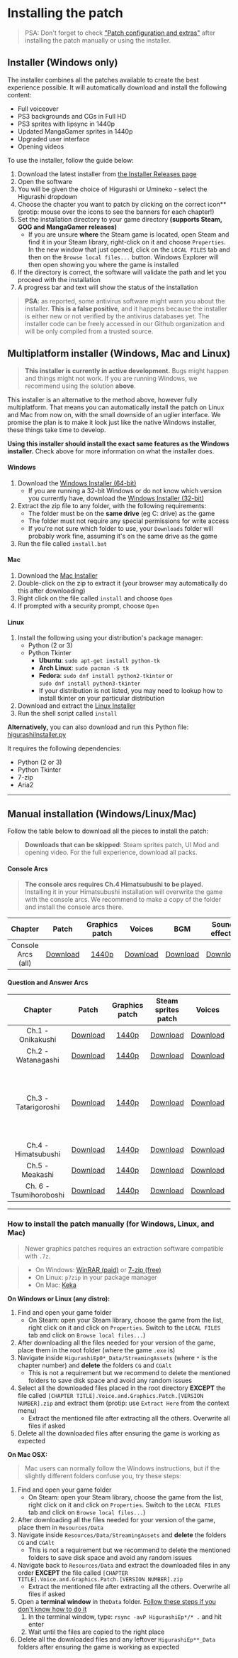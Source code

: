 # Installing the patch

> PSA: Don't forget to check ["Patch configuration and extras"](https://07th-mod.com/wiki/Higurashi/Higurashi-Part-2---Patch-configuration-and-keyboard-shortcuts) after installing the patch manually or using the installer.

## Installer (Windows only)

The installer combines all the patches available to create the best experience possible. It will automatically download and install the following content:

* Full voiceover
* PS3 backgrounds and CGs in Full HD
* PS3 sprites with lipsync in 1440p
* Updated MangaGamer sprites in 1440p
* Upgraded user interface
* Opening videos

To use the installer, follow the guide below:

1. Download the latest installer from [the Installer Releases page](https://github.com/07th-mod/Higurashi_Installer_WPF/releases/latest)
2. Open the software
3. You will be given the choice of Higurashi or Umineko - select the Higurashi dropdown
4. Choose the chapter you want to patch by clicking on the correct icon** (protip: mouse over the icons to see the banners for each chapter!)
5. Set the installation directory to your game directory **(supports Steam, GOG and MangaGamer releases)**
    * If you are unsure **where** the Steam game is located, open Steam and find it in your Steam library, right-click on it and choose ``Properties``. In the new window that just opened, click on the ``LOCAL FILES`` tab and then on the ``Browse local files...`` button. Windows Explorer will then open showing you where the game is installed
6. If the directory is correct, the software will validate the path and let you proceed with the installation
7. A progress bar and text will show the status of the installation

> **PSA**: as reported, some antivirus software might warn you about the installer. **This is a false positive**, and it happens because the installer is either new or not verified by the antivirus databases yet. The installer code can be freely accessed in our Github organization and will be only compiled from a trusted source.

## Multiplatform installer (Windows, Mac and Linux)

> **This installer is currently in active development.** Bugs might happen and things might not work. 
> If you are running Windows, we recommend using the solution **above**.

This installer is an alternative to the method above, however fully multiplatform. That means you can automatically install the patch on Linux and Mac from now on, with the small downside of an uglier interface. We promise the plan is to make it look just like the native Windows installer, these things take time to develop.

**Using this installer should install the exact same features as the Windows installer.** Check above for more information on what the installer does.

#### Windows

1. Download the [Windows Installer (64-bit)](http://07th-mod.com/installer/python/higu_win_installer.zip)
      * If you are running a 32-bit Windows or do not know which version you currently have, download the [Windows Installer (32-bit)](http://07th-mod.com/installer/python/higu_win_installer_32.zip)
2. Extract the zip file to any folder, with the following requirements:
      * The folder must be on the  **same drive** (eg C: drive) as the game
      * The folder must not require any special permissions for write access
      * If you're not sure which folder to use, your `Downloads` folder will probably work fine, assuming it's on the same drive as the game
3. Run the file called `install.bat`

#### Mac

1. Download the [Mac Installer](http://07th-mod.com/installer/python/higu_mac_installer.zip)
2. Double-click on the zip to extract it (your browser may automatically do this after downloading)
3. Right click on the file called `install` and choose `Open`
4. If prompted with a security prompt, choose `Open`

#### Linux

1. Install the following using your distribution's package manager:
    * Python (2 or 3)
    * Python Tkinter
        * **Ubuntu**: `sudo apt-get install python-tk`
        * **Arch Linux**: `sudo pacman -S tk`
        * **Fedora**: `sudo dnf install python2-tkinter` or <br> `sudo dnf install python3-tkinter`
        * If your distribution is not listed, you may need to lookup how to install tkinter on your particular distribution
2. Download and extract the [Linux Installer](http://07th-mod.com/installer/python/higu_linux64_installer.tar.gz)
3. Run the shell script called `install`

**Alternatively,** you can also download and run this Python file: [higurashiInstaller.py](https://raw.githubusercontent.com/07th-mod/resources/master/higurashiInstaller.py)

It requires the following dependencies:

* Python (2 or 3)
* Python Tkinter
* 7-zip
* Aria2

***

## Manual installation (Windows/Linux/Mac)

Follow the table below to download all the pieces to install the patch:

> **Downloads that can be skipped**: Steam sprites patch,  UI Mod and opening video. For the full experience, download all packs.

#### Console Arcs

> **The console arcs requires Ch.4 Himatsubushi to be played.** Installing it in your Himatsubushi installation will overwrite the game with the console arcs. We recommend to make a copy of the folder and install the console arcs there.

<table>
<colgroup>
<col style="width: 4%" />
<col style="width: 16%" />
<col style="width: 12%" />
<col style="width: 13%" />
<col style="width: 12%" />
<col style="width: 12%" />
<col style="width: 28%" />
</colgroup>
<thead>
<tr class="header">
<th style="text-align: center;">Chapter</th>
<th style="text-align: center;">Patch</th>
<th style="text-align: center;">Graphics patch</th>
<th style="text-align: center;">Voices</th>
<th style="text-align: center;">BGM</th>
<th style="text-align: center;">Sound effects</th>
<th style="text-align: center;">Movies</th>
<th style="text-align: center;">UI Mod</th>
<th style="text-align: center;">System files</th>
</tr>
</thead>
<tbody>
<tr class="odd">
<td style="text-align: center;">Console Arcs (all)</td>
<td style="text-align: center;"><a href="https://github.com/07th-mod/higurashi-console-arcs/releases/latest">Download</a></td>
<td style="text-align: center;"><a href="https://07th-mod.com/rikachama/ConsoleArcs-CG.7z">1440p</a></td>
<td style="text-align: center;"><a href="https://07th-mod.com/rikachama/ConsoleArcs-Voices.7z">Download</a></td>
<td style="text-align: center;"><a href="https://07th-mod.com/rikachama/ConsoleArcs-BGM.7z">Download</a></td>
<td style="text-align: center;"><a href="https://07th-mod.com/rikachama/ConsoleArcs-SE.7z">Download</a></td>
<td style="text-align: center;"><a href="https://07th-mod.com/rikachama/ConsoleArcs-Movie.7z">Windows</a> <br> <a href="https://07th-mod.com/rikachama/ConsoleArcs-Movie_UNIX.7z">Mac/Linux</a></td>
<td style="text-align: center;"><a href="https://07th-mod.com/rikachama/Himatsubushi-UI.7z">Windows</a> <br> <a href="https://07th-mod.com/rikachama/Himatsubushi-UI_UNIX.7z">Mac/Linux</a></td>
<td style="text-align: center;"><a href="https://07th-mod.com/rikachama/ConsoleArcs-System.7z">Download</a></td>
</tr>
</tbody>
</table>

#### Question and Answer Arcs

<table>
<colgroup>
<col style="width: 3%" />
<col style="width: 10%" />
<col style="width: 8%" />
<col style="width: 9%" />
<col style="width: 9%" />
<col style="width: 39%" />
<col style="width: 19%" />
</colgroup>
<thead>
<tr class="header">
<th style="text-align: center;">Chapter</th>
<th style="text-align: center;">Patch</th>
<th style="text-align: center;">Graphics patch</th>
<th style="text-align: center;">Steam sprites patch</th>
<th style="text-align: center;">Voices</th>
<th style="text-align: center;">UI Mod</th>
<th style="text-align: center;">Opening video</th>
</tr>
</thead>
<tbody>
<tr class="odd">
<td style="text-align: center;">Ch.1 - Onikakushi</td>
<td style="text-align: center;"><a href="https://github.com/07th-mod/onikakushi/releases/latest">Download</a></td>
<td style="text-align: center;"><a href="https://07th-mod.com/rikachama/Onikakushi-CG.7z">1440p</a></td>
<td style="text-align: center;"><a href="https://07th-mod.com/rikachama/Onikakushi-CGAlt.7z">Download</a></td>
<td style="text-align: center;"><a href="https://07th-mod.com/rikachama/Onikakushi-Voices.7z">Download</a></td>
<td style="text-align: center;"><a href="https://07th-mod.com/rikachama/Onikakushi-UI.7z">Windows</a> <br> <a href="https://07th-mod.com/rikachama/Onikakushi-UI_UNIX.7z">Mac/Linux</a></td>
<td style="text-align: center;"><a href="https://07th-mod.com/rikachama/Onikakushi-Movie.7z">Windows</a> <br> <a href="https://07th-mod.com/rikachama/Onikakushi-Movie_UNIX.7z">Mac/Linux</a></td>
</tr>
<tr class="even">
<td style="text-align: center;">Ch.2 - Watanagashi</td>
<td style="text-align: center;"><a href="https://github.com/07th-mod/watanagashi/releases/latest">Download</a></td>
<td style="text-align: center;"><a href="https://07th-mod.com/rikachama/Watanagashi-CG.7z">1440p</a></td>
<td style="text-align: center;"><a href="https://07th-mod.com/rikachama/Watanagashi-CGAlt.7z">Download</a></td>
<td style="text-align: center;"><a href="https://07th-mod.com/rikachama/Watanagashi-Voices.7z">Download</a></td>
<td style="text-align: center;"><a href="https://07th-mod.com/rikachama/Watanagashi-UI.7z">Windows</a> <br> <a href="https://07th-mod.com/rikachama/Watanagashi-UI_UNIX.7z">Mac/Linux</a></td>
<td style="text-align: center;"><a href="https://07th-mod.com/rikachama/Watanagashi-Movie.7z">Windows</a> <br> <a href="https://07th-mod.com/rikachama/Watanagashi-Movie_UNIX.7z">Mac/Linux</a></td>
</tr>
<tr class="odd">
<td style="text-align: center;">Ch.3 - Tatarigoroshi</td>
<td style="text-align: center;"><a href="https://github.com/07th-mod/tatarigoroshi/releases/latest">Download</a></td>
<td style="text-align: center;"><a href="https://07th-mod.com/rikachama/Tatarigoroshi-CG.7z">1440p</a></td>
<td style="text-align: center;"><a href="https://07th-mod.com/rikachama/Tatarigoroshi-CGAlt.7z">Download</a></td>
<td style="text-align: center;"><a href="https://07th-mod.com/rikachama/Tatarigoroshi-Voices.7z">Download</a></td>
<td style="text-align: center;">Windows <a href="https://07th-mod.com/rikachama/Tatarigoroshi-UI.7z">Steam</a> / <a href="https://07th-mod.com/rikachama/Tatarigoroshi-UI_MG.7z">DRM-Free</a> <br> Mac/Linux <a href="https://07th-mod.com/rikachama/Tatarigoroshi-UI_UNIX.7z">Steam</a> / <a href="https://07th-mod.com/rikachama/Tatarigoroshi-UI_UNIX-MG.7z">DRM-Free</a></td>
<td style="text-align: center;"><a href="https://07th-mod.com/rikachama/Tatarigoroshi-Movie.7z">Windows</a> <br> <a href="https://07th-mod.com/rikachama/Tatarigoroshi-Movie_UNIX.7z">Mac/Linux</a></td>
</tr>
<tr class="even">
<td style="text-align: center;">Ch.4 - Himatsubushi</td>
<td style="text-align: center;"><a href="https://github.com/07th-mod/himatsubushi/releases/latest">Download</a></td>
<td style="text-align: center;"><a href="https://07th-mod.com/rikachama/Himatsubushi-CG.7z">1440p</a></td>
<td style="text-align: center;"><a href="https://07th-mod.com/rikachama/Himatsubushi-CGAlt.7z">Download</a></td>
<td style="text-align: center;"><a href="https://07th-mod.com/rikachama/Himatsubushi-Voices.7z">Download</a></td>
<td style="text-align: center;"><a href="https://07th-mod.com/rikachama/Himatsubushi-UI.7z">Windows</a> <br> <a href="https://07th-mod.com/rikachama/Himatsubushi-UI_UNIX.7z">Mac/Linux</a></td>
<td style="text-align: center;"><a href="https://07th-mod.com/rikachama/Himatsubushi-Movie.7z">Windows</a> <br> <a href="https://07th-mod.com/rikachama/Himatsubushi-Movie_UNIX.7z">Mac/Linux</a></td>
</tr>
<tr class="odd">
<td style="text-align: center;">Ch.5 - Meakashi</td>
<td style="text-align: center;"><a href="https://github.com/07th-mod/meakashi/releases/latest">Download</a></td>
<td style="text-align: center;"><a href="https://07th-mod.com/rikachama/Meakashi-CG.7z">1440p</a></td>
<td style="text-align: center;"><a href="https://07th-mod.com/rikachama/Meakashi-CGAlt.7z">Download</a></td>
<td style="text-align: center;"><a href="https://07th-mod.com/rikachama/Meakashi-Voices.7z">Download</a></td>
<td style="text-align: center;"><a href="https://07th-mod.com/rikachama/Meakashi-UI.7z">Windows</a> <br> <a href="https://07th-mod.com/rikachama/Meakashi-UI_UNIX.7z">Mac/Linux</a></td>
<td style="text-align: center;"><a href="https://07th-mod.com/rikachama/Meakashi-Movie.7z">Windows</a> <br> <a href="https://07th-mod.com/rikachama/Meakashi-Movie_UNIX.7z">Mac/Linux</a></td>
</tr>
<tr class="even">
<td style="text-align: center;">Ch. 6 - Tsumihoroboshi</td>
<td style="text-align: center;"><a href="https://github.com/07th-mod/tsumihoroboshi/releases/latest">Download</a></td>
<td style="text-align: center;"><a href="https://07th-mod.com/rikachama/Tsumihoroboshi-CG.7z">1440p</a></td>
<td style="text-align: center;"><a href="https://07th-mod.com/rikachama/Tsumihoroboshi-CGAlt.7z">Download</a></td>
<td style="text-align: center;"><a href="https://07th-mod.com/rikachama/Tsumihoroboshi-Voices.7z">Download</a></td>
<td style="text-align: center;"><a href="https://07th-mod.com/rikachama/Tsumihoroboshi-UI.7z">Windows</a> <br> <a href="https://07th-mod.com/rikachama/Tsumihoroboshi-UI_UNIX.7z">Mac/Linux</a></td>
<td style="text-align: center;"><a href="https://07th-mod.com/rikachama/Tsumihoroboshi-Movie.7z">Windows</a> <br> <a href="https://07th-mod.com/rikachama/Tsumihoroboshi-Movie_UNIX.7z">Mac/Linux</a></td>
</tr>
</tbody>
</table>

***

### How to install the patch manually (for Windows, Linux, and Mac)

> Newer graphics patches requires an extraction software compatible with ``.7z``.

> * On Windows: [WinRAR (paid)](https://www.win-rar.com/start.html?&L=0) or [7-zip (free)](http://7-zip.org/)
> * On Linux: ``p7zip`` in your package manager
> * On Mac: [Keka](https://www.keka.io)


**On Windows or Linux (any distro):**

1. Find and open your game folder 
    * On Steam: open your Steam library, choose the game from the list, right click on it and click on ``Properties``. Switch to the ``LOCAL FILES`` tab and click on ``Browse local files...``)
2. After downloading all the files needed for your version of the game, place them in the root folder (where the game ``.exe`` is)
3. Navigate inside ``HigurashiEp0*_Data/StreamingAssets`` (where ``*`` is the chapter number) and **delete** the folders ``CG`` and ``CGAlt``
    * This is not a requirement but we recommend to delete the mentioned folders to save disk space and avoid any random issues
4. Select all the downloaded files placed in the root directory **EXCEPT** the file called ``[CHAPTER TITLE].Voice.and.Graphics.Patch.[VERSION NUMBER].zip`` and extract them (protip: use ``Extract Here`` from the context menu)
    * Extract the mentioned file after extracting all the others. Overwrite all files if asked
5. Delete all the downloaded files after ensuring the game is working as expected

**On Mac OSX:**
> Mac users can normally follow the Windows instructions, but if the slightly different folders confuse you, try these steps:

1. Find and open your game folder 
    * On Steam: open your Steam library, choose the game from the list, right click on it and click on ``Properties``. Switch to the ``LOCAL FILES`` tab and click on ``Browse local files...``)
2. After downloading all the files needed for your version of the game, place them in ``Resources/Data``
3. Navigate inside ``Resources/Data/StreamingAssets`` and **delete** the folders ``CG`` and ``CGAlt``
    * This is not a requirement but we recommend to delete the mentioned folders to save disk space and avoid any random issues
4. Navigate back to ``Resources/Data`` and extract the downloaded files in any order **EXCEPT** the file called ``[CHAPTER TITLE].Voice.and.Graphics.Patch.[VERSION NUMBER].zip``
    * Extract the mentioned file after extracting all the others. Overwrite all files if asked
5. Open a **terminal window** in the``Data`` folder. [Follow these steps if you don't know how to do it](https://stackoverflow.com/a/7054045)
    1. In the terminal window, type: ``rsync -avP HigurashiEp*/* .`` and hit enter
    2. Wait until the files are copied to the right place
6. Delete all the downloaded files and any leftover ``HigurashiEp**_Data`` folders after ensuring the game is working as expected
